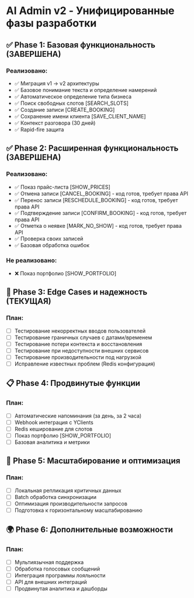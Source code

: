 # AI Admin v2 - Унифицированные фазы разработки

## ✅ Phase 1: Базовая функциональность (ЗАВЕРШЕНА)

### Реализовано:
- ✅ Миграция v1 → v2 архитектуры
- ✅ Базовое понимание текста и определение намерений
- ✅ Автоматическое определение типа бизнеса
- ✅ Поиск свободных слотов [SEARCH_SLOTS]
- ✅ Создание записи [CREATE_BOOKING]
- ✅ Сохранение имени клиента [SAVE_CLIENT_NAME]
- ✅ Контекст разговора (30 дней)
- ✅ Rapid-fire защита

## ✅ Phase 2: Расширенная функциональность (ЗАВЕРШЕНА)

### Реализовано:
- ✅ Показ прайс-листа [SHOW_PRICES]
- ✅ Отмена записи [CANCEL_BOOKING] - код готов, требует права API
- ✅ Перенос записи [RESCHEDULE_BOOKING] - код готов, требует права API
- ✅ Подтверждение записи [CONFIRM_BOOKING] - код готов, требует права API
- ✅ Отметка о неявке [MARK_NO_SHOW] - код готов, требует права API
- ✅ Проверка своих записей
- ✅ Базовая обработка ошибок

### Не реализовано:
- ❌ Показ портфолио [SHOW_PORTFOLIO]

## 🔄 Phase 3: Edge Cases и надежность (ТЕКУЩАЯ)

### План:
- [ ] Тестирование некорректных вводов пользователей
- [ ] Тестирование граничных случаев с датами/временем
- [ ] Тестирование потери контекста и восстановления
- [ ] Тестирование при недоступности внешних сервисов
- [ ] Тестирование производительности под нагрузкой
- [ ] Исправление известных проблем (Redis конфигурация)

## 📋 Phase 4: Продвинутые функции

### План:
- [ ] Автоматические напоминания (за день, за 2 часа)
- [ ] Webhook интеграция с YClients
- [ ] Redis кеширование для слотов
- [ ] Показ портфолио [SHOW_PORTFOLIO]
- [ ] Базовая аналитика и метрики

## 🚀 Phase 5: Масштабирование и оптимизация

### План:
- [ ] Локальная репликация критичных данных
- [ ] Batch обработка синхронизации
- [ ] Оптимизация производительности запросов
- [ ] Подготовка к горизонтальному масштабированию

## 🌍 Phase 6: Дополнительные возможности

### План:
- [ ] Мультиязычная поддержка
- [ ] Обработка голосовых сообщений
- [ ] Интеграция программы лояльности
- [ ] API для внешних интеграций
- [ ] Продвинутая аналитика и дашборды
